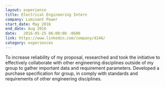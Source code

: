 ```yaml
---
layout: experience
title: Electrical Engineering Intern
company: Luminant Power
start_date: May 2016
end_date: Aug 2016
date:   2016-05-25 06:00:00 -0600
link: https://www.linkedin.com/company/4146/
category: experiences
---
```

To increase reliability of my proposal, researched and took the initiative to effectively collaborate with other engineering disciplines outside of my group to gather important data and requirement parameters.
Developed a purchase specification for group, in comply with standards and requirements of other engineering disciplines.